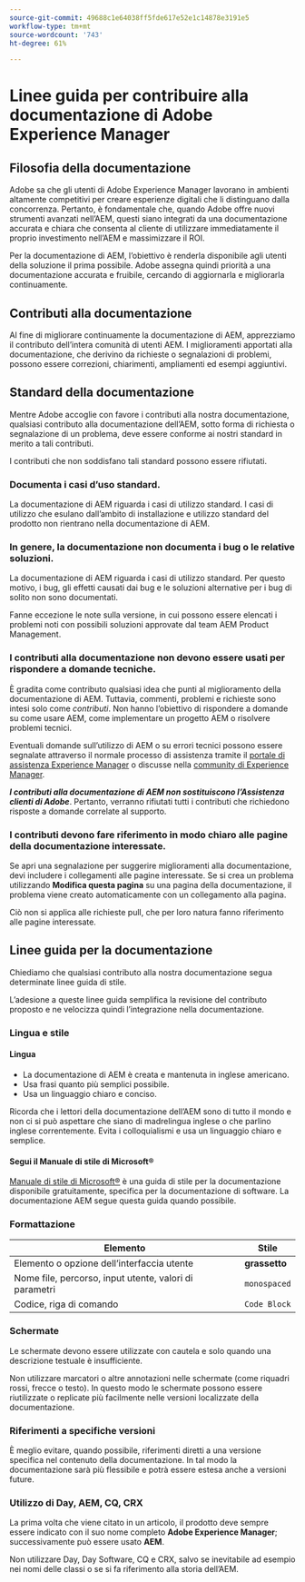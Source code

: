 ```yaml
---
source-git-commit: 49688c1e64038ff5fde617e52e1c14878e3191e5
workflow-type: tm+mt
source-wordcount: '743'
ht-degree: 61%

---
```

# Linee guida per contribuire alla documentazione di Adobe Experience Manager

## Filosofia della documentazione

Adobe sa che gli utenti di Adobe Experience Manager lavorano in ambienti altamente competitivi per creare esperienze digitali che li distinguano dalla concorrenza. Pertanto, è fondamentale che, quando Adobe offre nuovi strumenti avanzati nell’AEM, questi siano integrati da una documentazione accurata e chiara che consenta al cliente di utilizzare immediatamente il proprio investimento nell’AEM e massimizzare il ROI.

Per la documentazione di AEM, l’obiettivo è renderla disponibile agli utenti della soluzione il prima possibile. Adobe assegna quindi priorità a una documentazione accurata e fruibile, cercando di aggiornarla e migliorarla continuamente.

## Contributi alla documentazione

Al fine di migliorare continuamente la documentazione di AEM, apprezziamo il contributo dell’intera comunità di utenti AEM. I miglioramenti apportati alla documentazione, che derivino da richieste o segnalazioni di problemi, possono essere correzioni, chiarimenti, ampliamenti ed esempi aggiuntivi.

## Standard della documentazione

Mentre Adobe accoglie con favore i contributi alla nostra documentazione, qualsiasi contributo alla documentazione dell’AEM, sotto forma di richiesta o segnalazione di un problema, deve essere conforme ai nostri standard in merito a tali contributi.

I contributi che non soddisfano tali standard possono essere rifiutati.

### Documenta i casi d’uso standard.

La documentazione di AEM riguarda i casi di utilizzo standard. I casi di utilizzo che esulano dall’ambito di installazione e utilizzo standard del prodotto non rientrano nella documentazione di AEM.

### In genere, la documentazione non documenta i bug o le relative soluzioni.

La documentazione di AEM riguarda i casi di utilizzo standard. Per questo motivo, i bug, gli effetti causati dai bug e le soluzioni alternative per i bug di solito non sono documentati.

Fanne eccezione le note sulla versione, in cui possono essere elencati i problemi noti con possibili soluzioni approvate dal team AEM Product Management.

### I contributi alla documentazione non devono essere usati per rispondere a domande tecniche.

È gradita come contributo qualsiasi idea che punti al miglioramento della documentazione di AEM. Tuttavia, commenti, problemi e richieste sono intesi solo come *contributi*. Non hanno l’obiettivo di rispondere a domande su come usare AEM, come implementare un progetto AEM o risolvere problemi tecnici.

Eventuali domande sull’utilizzo di AEM o su errori tecnici possono essere segnalate attraverso il normale processo di assistenza tramite il [portale di assistenza Experience Manager](https://experienceleague.adobe.com/it?support-solution=Experience+Manager&lang=it#support) o discusse nella [community di Experience Manager](https://experienceleaguecommunities.adobe.com/t5/adobe-experience-manager/ct-p/adobe-experience-manager-community?lang=it).

***I contributi alla documentazione di AEM non sostituiscono l’Assistenza clienti di Adobe***. Pertanto, verranno rifiutati tutti i contributi che richiedono risposte a domande correlate al supporto.

### I contributi devono fare riferimento in modo chiaro alle pagine della documentazione interessate.

Se apri una segnalazione per suggerire miglioramenti alla documentazione, devi includere i collegamenti alle pagine interessate. Se si crea un problema utilizzando **Modifica questa pagina** su una pagina della documentazione, il problema viene creato automaticamente con un collegamento alla pagina.

Ciò non si applica alle richieste pull, che per loro natura fanno riferimento alle pagine interessate.

## Linee guida per la documentazione

Chiediamo che qualsiasi contributo alla nostra documentazione segua determinate linee guida di stile.

L’adesione a queste linee guida semplifica la revisione del contributo proposto e ne velocizza quindi l’integrazione nella documentazione.

### Lingua e stile

#### Lingua

* La documentazione di AEM è creata e mantenuta in inglese americano.
* Usa frasi quanto più semplici possibile.
* Usa un linguaggio chiaro e conciso.

Ricorda che i lettori della documentazione dell’AEM sono di tutto il mondo e non ci si può aspettare che siano di madrelingua inglese o che parlino inglese correntemente. Evita i colloquialismi e usa un linguaggio chiaro e semplice.

#### Segui il Manuale di stile di Microsoft®

[Manuale di stile di Microsoft®](https://learn.microsoft.com/en-us/style-guide/welcome/) è una guida di stile per la documentazione disponibile gratuitamente, specifica per la documentazione di software. La documentazione AEM segue questa guida quando possibile.

### Formattazione

| Elemento | Stile |
|---|---|
| Elemento o opzione dell’interfaccia utente | **grassetto** |
| Nome file, percorso, input utente, valori di parametri | `monospaced` |
| Codice, riga di comando | ```Code Block``` |

### Schermate

Le schermate devono essere utilizzate con cautela e solo quando una descrizione testuale è insufficiente.

Non utilizzare marcatori o altre annotazioni nelle schermate (come riquadri rossi, frecce o testo). In questo modo le schermate possono essere riutilizzate o replicate più facilmente nelle versioni localizzate della documentazione.

### Riferimenti a specifiche versioni

È meglio evitare, quando possibile, riferimenti diretti a una versione specifica nel contenuto della documentazione. In tal modo la documentazione sarà più flessibile e potrà essere estesa anche a versioni future.

### Utilizzo di Day, AEM, CQ, CRX

La prima volta che viene citato in un articolo, il prodotto deve sempre essere indicato con il suo nome completo **Adobe Experience Manager**; successivamente può essere usato **AEM**.

Non utilizzare Day, Day Software, CQ e CRX, salvo se inevitabile ad esempio nei nomi delle classi o se si fa riferimento alla storia dell’AEM.